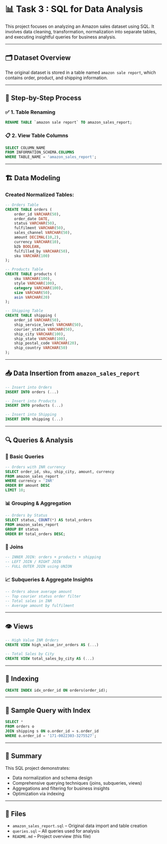 
# 📊 Task 3 : SQL for Data Analysis
This project focuses on analyzing an Amazon sales dataset using SQL. It involves data cleaning, transformation, normalization into separate tables, and executing insightful queries for business analysis.

---

## 🗂️ Dataset Overview

The original dataset is stored in a table named `amazon sale report`, which contains order, product, and shipping information.

---

## 🔧 Step-by-Step Process

### ✅ 1. Table Renaming
```sql
RENAME TABLE `amazon sale report` TO amazon_sales_report;
```

### 📋 2. View Table Columns
```sql
SELECT COLUMN_NAME
FROM INFORMATION_SCHEMA.COLUMNS
WHERE TABLE_NAME = 'amazon_sales_report';
```

---

## 🏗️ Data Modeling

### Created Normalized Tables:
```sql
-- Orders Table
CREATE TABLE orders (
    order_id VARCHAR(50),
    order_date DATE,
    status VARCHAR(50),
    fulfilment VARCHAR(50),
    sales_channel VARCHAR(50),
    amount DECIMAL(10,2),
    currency VARCHAR(10),
    b2b BOOLEAN,
    fulfilled_by VARCHAR(50),
    sku VARCHAR(100)
);

-- Products Table
CREATE TABLE products (
    sku VARCHAR(100),
    style VARCHAR(100),
    category VARCHAR(100),
    size VARCHAR(50),
    asin VARCHAR(20)
);

-- Shipping Table
CREATE TABLE shipping (
    order_id VARCHAR(50),
    ship_service_level VARCHAR(50),
    courier_status VARCHAR(50),
    ship_city VARCHAR(100),
    ship_state VARCHAR(100),
    ship_postal_code VARCHAR(20),
    ship_country VARCHAR(50)
);
```

---

## 📥 Data Insertion from `amazon_sales_report`
```sql
-- Insert into Orders
INSERT INTO orders (...)

-- Insert into Products
INSERT INTO products (...)

-- Insert into Shipping
INSERT INTO shipping (...)
```

---

## 🔍 Queries & Analysis

### 🎯 Basic Queries
```sql
-- Orders with INR currency
SELECT order_id, sku, ship_city, amount, currency
FROM amazon_sales_report
WHERE currency = 'INR'
ORDER BY amount DESC
LIMIT 10;
```

### 📊 Grouping & Aggregation
```sql
-- Orders by Status
SELECT status, COUNT(*) AS total_orders
FROM amazon_sales_report
GROUP BY status
ORDER BY total_orders DESC;
```

### 🤝 Joins
```sql
-- INNER JOIN: orders + products + shipping
-- LEFT JOIN / RIGHT JOIN
-- FULL OUTER JOIN using UNION
```

### 📈 Subqueries & Aggregate Insights
```sql
-- Orders above average amount
-- Top courier status order filter
-- Total sales in INR
-- Average amount by fulfilment
```

---

## 👁️ Views

```sql
-- High Value INR Orders
CREATE VIEW high_value_inr_orders AS (...)

-- Total Sales by City
CREATE VIEW total_sales_by_city AS (...)
```

---

## 🚀 Indexing
```sql
CREATE INDEX idx_order_id ON orders(order_id);
```

---

## 🔎 Sample Query with Index
```sql
SELECT *
FROM orders o
JOIN shipping s ON o.order_id = s.order_id
WHERE o.order_id = '171-0022303-3275527';
```

---

## 📌 Summary

This SQL project demonstrates:
- Data normalization and schema design
- Comprehensive querying techniques (joins, subqueries, views)
- Aggregations and filtering for business insights
- Optimization via indexing

---

## 📁 Files

- `amazon_sales_report.sql` – Original data import and table creation
- `queries.sql` – All queries used for analysis
- `README.md` – Project overview (this file)

